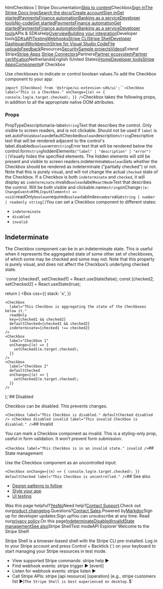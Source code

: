 htmlCheckbox | Stripe Documentation[Skip to content](#main-content)Checkbox[Sign in](https://dashboard.stripe.com/login?redirect=https%3A%2F%2Fdocs.stripe.com%2Fstripe-apps%2Fcomponents%2Fcheckbox)[The Stripe Docs logo](/)[Search the docs/](#)[Create account](https://dashboard.stripe.com/register)[Sign in](https://dashboard.stripe.com/login?redirect=https%3A%2F%2Fdocs.stripe.com%2Fstripe-apps%2Fcomponents%2Fcheckbox)[Get started](/get-started)[Payments](/payments)[Finance automation](/finance-automation)[Banking as a service](/financial-services)[Developer tools](/development)[No-code](/no-code)[Get started](/get-started)[Payments](/payments)[Finance automation](/finance-automation)[](#)[Get started](/get-started)[Payments](/payments)[Finance automation](/finance-automation)[Banking as a service](/financial-services)[Developer tools](/development)[](#)APIs & SDKsHelp[Overview](/docs/development)[Building your integration](#)Developer tools[SDKs](#)[API](#)[Testing](#)[Webhooks](#)[Stripe CLI](#)[Stripe Shell](#)[Developer Dashboard](#)[Workbench](#)[Stripe for Visual Studio Code](/docs/stripe-vscode)[File uploads](/docs/file-upload)[Feedback](/docs/dev-tools-csat)Resources[Security](#)[Sample projects](#)[Videos](#)Extend Stripe[Stripe Apps](#)
[Stripe Connectors](#)Partners[Partner ecosystem](/docs/partners)[Partner certification](/docs/partners/training-and-certification)NetherlandsEnglish (United States)[](#)[](#)[Home](/docs)[Developer tools](/docs/development)[Stripe Apps](/docs/stripe-apps)[Components](/docs/stripe-apps/components)# Checkbox

Use checkboxes to indicate or control boolean values.To add the Checkbox component to your app:

`import {Checkbox} from '@stripe/ui-extension-sdk/ui';``<Checkbox
  label="This is a Checkbox."
  onChange={(e) => {
    console.log(e.target.checked);
  }}
/>`Checkbox takes the following props, in addition to all the appropriate native DOM attributes.

### Props

PropTypeDescriptionaria-label`string`Text that describes the control. Only visible to screen readers, and is not clickable. Should not be used if `label` is set.autoFocus`boolean`defaultChecked`boolean`description`string`Descriptive text that will be rendered adjacent to the control's label.disabled`boolean`error`string`Error text that will be rendered below the control.form`string`hiddenElements`("label" | "description" | "error")[]`Visually hides the specified elements. The hidden elements will still be present and visible to screen readers.indeterminate`boolean`Sets whether the Checkbox should be rendered as indeterminate ("partially checked") or not. Note that this is purely visual, and will not change the actual `checked` state of the Checkbox. If a Checkbox is both `indeterminate` and `checked`, it will display as `indeterminate`.invalid`boolean`label`ReactNode`Text that describes the control. Will be both visible and clickable.name`string`onChange`((e: ChangeEvent<HTMLInputElement>) => void)`readOnly`boolean`required`boolean`tabIndex`number`value`string | number | readonly string[]`You can set a Checkbox component to different states:

- `indeterminate`
- `disabled`
- `invalid`

## Indeterminate

The Checkbox component can be in an indeterminate state. This is useful when it represents the aggregated state of some other set of checkboxes, of which some may be checked and some may not. Note that this property is purely visual, and does not affect the Checkbox’s underlying checked state.

`const [checked1, setChecked1] = React.useState(false);
const [checked2, setChecked2] = React.useState(true);

return (
  <Box
    css={{
      stack: 'x',
    }}
  >
    <Checkbox
      label="This Checkbox is aggregating the state of the Checkboxes below it."
      readOnly
      key={checked1 && checked2}
      defaultChecked={checked1 && checked2}
      indeterminate={checked1 !== checked2}
    />
    <Checkbox
      label="Checkbox 1"
      onChange={(e) => {
        setChecked1(e.target.checked);
      }}
    />
    <Checkbox
      label="Checkbox 2"
      defaultChecked
      onChange={(e) => {
        setChecked2(e.target.checked);
      }}
    />
  </Box>
);`## Disabled

Checkbox can be disabled. This prevents changes.

`<Checkbox
  label="This Checkbox is disabled."
  defaultChecked
  disabled
/>
<Checkbox
  disabled
  invalid
  label="This invalid Checkbox is disabled."
/>`## Invalid

You can mark a Checkbox component as invalid. This is a styling-only prop, useful in form validation. It won’t prevent form submission.

`<Checkbox label="This Checkbox is in an invalid state." invalid />`## State management

Use the Checkbox component as an uncontrolled input:

`<Checkbox
  onChange={(e) => {
    console.log(e.target.checked);
  }}
  defaultChecked
  label="This Checkbox is uncontrolled."
/>`## See also

- [Design patterns to follow](/stripe-apps/patterns)
- [Style your app](/stripe-apps/style)
- [UI testing](/stripe-apps/ui-testing)

Was this page helpful?[Yes](#)[No](#)Need help?[Contact Support](https://support.stripe.com/).Check out our[product changelog](https://stripe.com/blog/changelog).Questions?[Contact Sales](https://stripe.com/contact/sales).Powered by[Markdoc](https://markdoc.dev)Sign up for developer updates:Sign upYou can unsubscribe at any time. Read our[privacy policy](https://stripe.com/privacy).On this page[Indeterminate](#indeterminate)[Disabled](#disabled)[Invalid](#invalid)[State management](#state-management)[See also](#see-also)Stripe ShellTest modeAPI Explorer[](https://stripe.com/docs/stripe-cli#install)`Welcome to the Stripe Shell!

Stripe Shell is a browser-based shell with the Stripe CLI pre-installed. Log in to your
Stripe account and press Control + Backtick (`) on your keyboard to start managing your Stripe
resources in test mode.

- View supported Stripe commands: stripe help ▶️
- Find webhook events: stripe trigger ▶️ [event]
- Listen for webhook events: stripe listen ▶
- Call Stripe APIs: stripe [api resource] [operation] (e.g., stripe customers list ▶️)`The Stripe Shell is best experienced on desktop.`$`